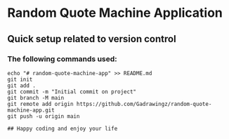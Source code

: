 # Random Quote Machine Application

## Quick setup related to version control

### The following commands used:

``` git
echo "# random-quote-machine-app" >> README.md
git init
git add .
git commit -m "Initial commit on project"
git branch -M main
git remote add origin https://github.com/Gadrawingz/random-quote-machine-app.git
git push -u origin main

## Happy coding and enjoy your life
```
